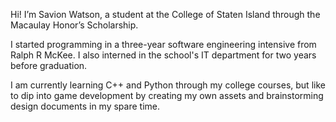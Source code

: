Hi! I’m Savion Watson, a student at the College of Staten Island through the Macaulay Honor’s Scholarship. 

I started programming in a three-year software engineering intensive from Ralph R McKee. I also interned in the school's IT department for two years before graduation. 

I am currently learning C++ and Python through my college courses, but like to dip into game development by creating my own assets and brainstorming design documents in my spare time.
